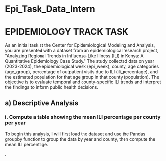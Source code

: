 # Epi_Task_Data_Intern
# EPIDEMIOLOGY TRACK TASK
As an initial task at the Center for Epidemiological Modeling and Analysis, you are presented with a dataset from an epidemiological research project, "Analyzing Regional Trends in Influenza-Like Illness (ILI) in Kenya: A Quantitative Epidemiology Case Study." The study collected data on year (2023-2024), the epidemiological week (epi_week), county, age categories (age_group), percentage of outpatient visits due to ILI (ili_percentage), and the estimated population for that age group in that county (population). 
The objective is to evaluate temporal and county-specific ILI trends and interpret the findings to inform public health decisions.


## a) Descriptive Analysis

### i. Compute a table showing the mean ILI percentage per county per year

To begin this analysis, I will first load the dataset and use the Pandas groupby function to group the data by year and county, then compute the mean ILI percentage.

.